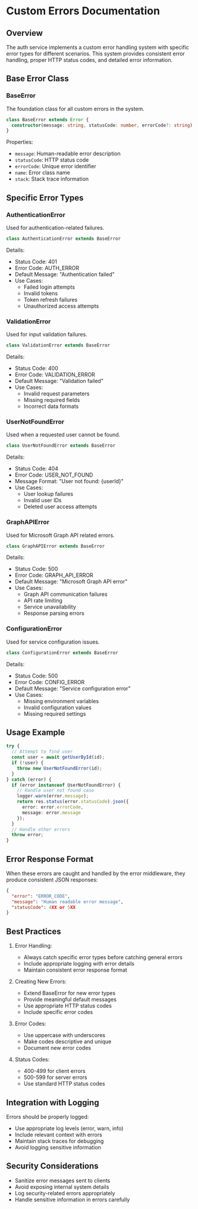 # Custom Errors Documentation

## Overview
The auth service implements a custom error handling system with specific error types for different scenarios. This system provides consistent error handling, proper HTTP status codes, and detailed error information.

## Base Error Class

### BaseError
The foundation class for all custom errors in the system.

```typescript
class BaseError extends Error {
  constructor(message: string, statusCode: number, errorCode?: string)
}
```

Properties:
- `message`: Human-readable error description
- `statusCode`: HTTP status code
- `errorCode`: Unique error identifier
- `name`: Error class name
- `stack`: Stack trace information

## Specific Error Types

### AuthenticationError
Used for authentication-related failures.

```typescript
class AuthenticationError extends BaseError
```

Details:
- Status Code: 401
- Error Code: AUTH_ERROR
- Default Message: "Authentication failed"
- Use Cases:
  - Failed login attempts
  - Invalid tokens
  - Token refresh failures
  - Unauthorized access attempts

### ValidationError
Used for input validation failures.

```typescript
class ValidationError extends BaseError
```

Details:
- Status Code: 400
- Error Code: VALIDATION_ERROR
- Default Message: "Validation failed"
- Use Cases:
  - Invalid request parameters
  - Missing required fields
  - Incorrect data formats

### UserNotFoundError
Used when a requested user cannot be found.

```typescript
class UserNotFoundError extends BaseError
```

Details:
- Status Code: 404
- Error Code: USER_NOT_FOUND
- Message Format: "User not found: {userId}"
- Use Cases:
  - User lookup failures
  - Invalid user IDs
  - Deleted user access attempts

### GraphAPIError
Used for Microsoft Graph API related errors.

```typescript
class GraphAPIError extends BaseError
```

Details:
- Status Code: 500
- Error Code: GRAPH_API_ERROR
- Default Message: "Microsoft Graph API error"
- Use Cases:
  - Graph API communication failures
  - API rate limiting
  - Service unavailability
  - Response parsing errors

### ConfigurationError
Used for service configuration issues.

```typescript
class ConfigurationError extends BaseError
```

Details:
- Status Code: 500
- Error Code: CONFIG_ERROR
- Default Message: "Service configuration error"
- Use Cases:
  - Missing environment variables
  - Invalid configuration values
  - Missing required settings

## Usage Example

```typescript
try {
  // Attempt to find user
  const user = await getUserById(id);
  if (!user) {
    throw new UserNotFoundError(id);
  }
} catch (error) {
  if (error instanceof UserNotFoundError) {
    // Handle user not found case
    logger.warn(error.message);
    return res.status(error.statusCode).json({
      error: error.errorCode,
      message: error.message
    });
  }
  // Handle other errors
  throw error;
}
```

## Error Response Format
When these errors are caught and handled by the error middleware, they produce consistent JSON responses:

```json
{
  "error": "ERROR_CODE",
  "message": "Human readable error message",
  "statusCode": 4XX or 5XX
}
```

## Best Practices

1. Error Handling:
   - Always catch specific error types before catching general errors
   - Include appropriate logging with error details
   - Maintain consistent error response format

2. Creating New Errors:
   - Extend BaseError for new error types
   - Provide meaningful default messages
   - Use appropriate HTTP status codes
   - Include specific error codes

3. Error Codes:
   - Use uppercase with underscores
   - Make codes descriptive and unique
   - Document new error codes

4. Status Codes:
   - 400-499 for client errors
   - 500-599 for server errors
   - Use standard HTTP status codes

## Integration with Logging
Errors should be properly logged:
- Use appropriate log levels (error, warn, info)
- Include relevant context with errors
- Maintain stack traces for debugging
- Avoid logging sensitive information

## Security Considerations
- Sanitize error messages sent to clients
- Avoid exposing internal system details
- Log security-related errors appropriately
- Handle sensitive information in errors carefully
